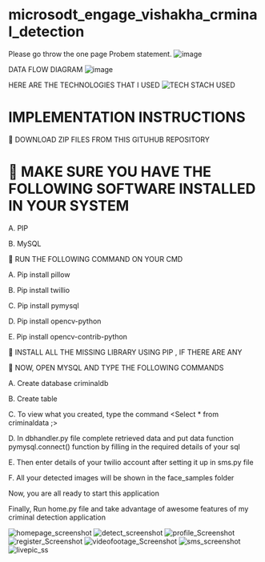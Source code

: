 # microsodt_engage_vishakha_crminal_detection

Please go throw the one page Probem statement. 
![image](https://user-images.githubusercontent.com/87185933/171025323-922686df-365c-4fbe-b6f6-b4d68454b855.png)

DATA FLOW DIAGRAM
![image](https://user-images.githubusercontent.com/87185933/171034766-d7ab302f-3b5f-4290-9408-02f8238a2266.png)

HERE ARE THE TECHNOLOGIES THAT I USED
![TECH STACH USED](https://user-images.githubusercontent.com/87185933/171044628-3fe08be1-e8a5-4058-98dd-4788b29874f7.png)



# IMPLEMENTATION INSTRUCTIONS

	DOWNLOAD ZIP FILES FROM THIS GITUHUB REPOSITORY

# 	MAKE SURE YOU HAVE THE FOLLOWING SOFTWARE INSTALLED IN YOUR SYSTEM

A.	PIP

B.	MySQL

	RUN THE FOLLOWING COMMAND ON YOUR CMD 

A.	Pip install pillow

B.	Pip install twillio

C.	Pip install pymysql

D.	Pip install opencv-python

E.	Pip install opencv-contrib-python

	INSTALL ALL THE MISSING LIBRARY USING PIP , IF THERE ARE ANY

	NOW, OPEN MYSQL AND TYPE THE FOLLOWING COMMANDS

A.	Create database criminaldb

B.	Create table

C.	To view what you created, type the command <Select * from criminaldata ;>

D.	In dbhandler.py file complete retrieved data and put data function pymysql.connect() function by filling in the required details of your sql 

E.	Then enter details of your twilio account after setting it up in sms.py file

F.	All your detected images will be shown in the face_samples folder

Now, you are all ready to start this application 

Finally,   Run home.py file and take advantage of awesome features of my criminal detection application	 


![homepage_screenshot](https://user-images.githubusercontent.com/87185933/170885139-653aadfb-f0ec-424d-b0bc-042f6e96c719.png)
![detect_screenshot](https://user-images.githubusercontent.com/87185933/170885095-f20fbb88-8dde-43c8-8a74-46b6628eacb7.png)
![profile_Screenshot ](https://user-images.githubusercontent.com/87185933/170885194-c7b1759e-4dbd-40db-aed2-ec6bc473c86e.png)
![register_Screenshot](https://user-images.githubusercontent.com/87185933/170885202-000fb528-406b-4d94-8215-88eee197c1d2.png)
![videofootage_Screenshot ](https://user-images.githubusercontent.com/87185933/170885207-4c3e7582-2cb9-4a9d-b0ef-76b931aa3f9f.png)
![sms_screenshot](https://user-images.githubusercontent.com/87185933/170885346-c02cbfc1-d523-496d-9457-e9521656f2b1.jpeg)
![livepic_ss](https://user-images.githubusercontent.com/87185933/170886702-0483bfb6-8575-4dc6-a74a-b1562232a9ed.jpg)


